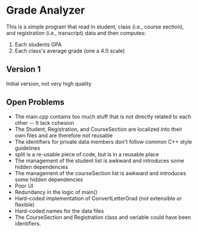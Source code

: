 # Grade Analyzer
This is a simple program that read in student, class (i.e., course section), and registration (i.e., transcript) data and then computes:
 1. Each students GPA
 2. Each class's average grade (one a 4.0 scale)

## Version 1
Initial version, not very high quality

## Open Problems
 * The main.cpp contains too much stuff that is not directly related to each other -- It lack cohesion
 * The Student, Registration, and CourseSection are localized into their own files and are therefore not reusable
 * The identifiers for private data members don't follow common C++ style guidelines
 * split is a re-usable piece of code, but is in a reusable place
 * The management of the student list is awkward and introduces some hidden dependencies
 * The management of the courseSection list is awkward and introduces some hidden dependencies
 * Poor UI
 * Redundancy in the logic of main()
 * Hard-coded implementation of ConvertLetterGrad (not extensible or flexible)
 * Hard-coded names for the data files
 * The CourseSection and Registration class and variable could have been identifiers.
 
 